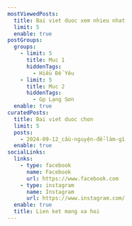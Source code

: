 ```yaml
---
mostViewedPosts:
  title: Bai viet duoc xem nhieu nhat
  limit: 5
  enable: true
postGroups:
  groups:
    - limit: 5
      title: Muc 1
      hiddenTags:
        - Hiểu Để Yêu
    - limit: 5
      title: Muc 2
      hiddenTags:
        - Gp Lạng Sơn
  enable: true
curatedPosts:
  title: Bai viet duoc chon
  limit: 5
  posts:
    - 2024-09-12_cầu-nguyện-để-làm-gì
  enable: true
socialLinks:
  links:
    - type: facebook
      name: Facebook
      url: https://www.facebook.com
    - type: instagram
      name: Instagram
      url: https://www.instagram.com/
  enable: true
  title: Lien ket mang xa hoi
---
```

